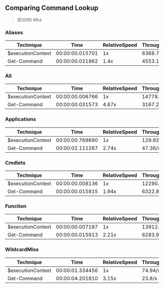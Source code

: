 
Comparing Command Lookup
------------------------
> @2095 Mhz


### Aliases


|Technique        |Time           |RelativeSpeed|Throughput|
|-----------------|---------------|-------------|----------|
|$executionContext|00:00:00.015701|1x           |6368.74/s |
|Get-Command      |00:00:00.021962|1.4x         |4553.13/s |


### All


|Technique        |Time           |RelativeSpeed|Throughput|
|-----------------|---------------|-------------|----------|
|$executionContext|00:00:00.006766|1x           |14778.47/s|
|Get-Command      |00:00:00.031573|4.67x        |3167.22/s |


### Applications


|Technique        |Time           |RelativeSpeed|Throughput|
|-----------------|---------------|-------------|----------|
|$executionContext|00:00:00.769690|1x           |129.92/s  |
|Get-Command      |00:00:02.111267|2.74x        |47.36/s   |


### Cmdlets


|Technique        |Time           |RelativeSpeed|Throughput|
|-----------------|---------------|-------------|----------|
|$executionContext|00:00:00.008136|1x           |12290.9/s |
|Get-Command      |00:00:00.015815|1.94x        |6322.87/s |


### Function


|Technique        |Time           |RelativeSpeed|Throughput|
|-----------------|---------------|-------------|----------|
|$executionContext|00:00:00.007187|1x           |13912.66/s|
|Get-Command      |00:00:00.015913|2.21x        |6283.93/s |


### WildcardMiss


|Technique        |Time           |RelativeSpeed|Throughput|
|-----------------|---------------|-------------|----------|
|$executionContext|00:00:01.334456|1x           |74.94/s   |
|Get-Command      |00:00:04.201810|3.15x        |23.8/s    |




